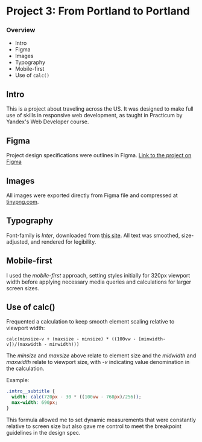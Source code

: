 # Project 3: From Portland to Portland

### Overview
* Intro
* Figma
* Images
* Typography
* Mobile-first
* Use of `calc()`

## Intro
This is a project about traveling across the US. It was designed to make full use of skills in responsive web development, as taught in Practicum by Yandex's Web Developer course.

## Figma
Project design specifications were outlines in Figma. [Link to the project on Figma](https://www.figma.com/file/lNsn9aE1Be6bvg9FeAzRXT/Sprint-3-From-Portland-to-Portland-desktop-mobile?node-id=0%3A1)

## Images 
All images were exported directly from Figma file and compressed at [tinypng.com](https://tinypng.com).

## Typography
Font-family is *Inter*, downloaded from [this site](https://rsms.me/inter/).
All text was smoothed, size-adjusted, and rendered for legibility.

## Mobile-first
I used the *mobile-first* approach, setting styles initially for 320px viewport width before applying necessary media queries and calculations for larger screen sizes.

## Use of calc()
Frequented a calculation to keep smooth element scaling relative to viewport width:

```
calc(minsize-v + (maxsize - minsize) * ((100vw - [minwidth-v])/(maxwidth - minwidth)))
```

The *minsize* and *maxsize* above relate to element size and the *midwidth* and *maxwidth* relate to viewport size, with *-v* indicating value denomination in the calculation.

Example: 
```CSS
.intro__subtitle {
  width: calc(720px - 30 * ((100vw - 768px)/256));
  max-width: 690px;
}
```
This formula allowed me to set dynamic measurements that were constantly relative to screen size but also gave me control to meet the breakpoint guidelines in the design spec.
